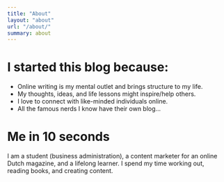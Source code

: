 ```yaml
---
title: "About"
layout: "about"
url: "/about/"
summary: about
---
```


# I started this blog because:

- Online writing is my mental outlet and brings structure to my life.
- My thoughts, ideas, and life lessons might inspire/help others.
- I love to connect with like-minded individuals online. 
- All the famous nerds I know have their own blog...

# Me in 10 seconds

I am a student (business administration), a content marketer for an online Dutch magazine, and a lifelong learner. I spend my time working out, reading books, and creating content.